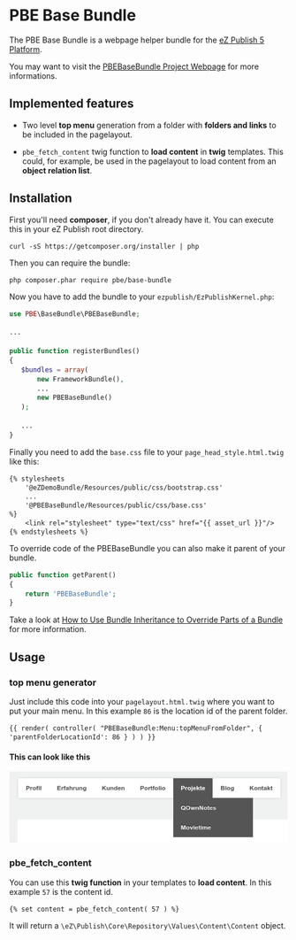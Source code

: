 PBE Base Bundle
==========

The PBE Base Bundle is a webpage helper bundle for the [eZ Publish 5 Platform](http://ez.no).

You may want to visit the [PBEBaseBundle Project Webpage](http://www.bekerle.com/PBEBaseBundle) for more informations.

Implemented features
--------------------

* Two level **top menu** generation from a folder with **folders and links** to be included in the pagelayout.

* `pbe_fetch_content` twig function to **load content** in **twig** templates. This could, for example, be used in the pagelayout to load content from an **object relation list**.

Installation
----------

First you'll need **composer**, if you don't already have it. You can execute this in your eZ Publish root directory.

```shell
curl -sS https://getcomposer.org/installer | php
```

Then you can require the bundle:

```shell
php composer.phar require pbe/base-bundle
```

Now you have to add the bundle to your `ezpublish/EzPublishKernel.php`:

```php
use PBE\BaseBundle\PBEBaseBundle;

...

public function registerBundles()
{
   $bundles = array(
       new FrameworkBundle(),
       ...
       new PBEBaseBundle()
   );

   ...
}
```

Finally you need to add the `base.css` file to your `page_head_style.html.twig` like this:

```twig
{% stylesheets
    '@eZDemoBundle/Resources/public/css/bootstrap.css'
    ...
    '@PBEBaseBundle/Resources/public/css/base.css'
%}
    <link rel="stylesheet" type="text/css" href="{{ asset_url }}"/>
{% endstylesheets %}
```

To override code of the PBEBaseBundle you can also make it parent of your bundle.

```php
public function getParent()
{
    return 'PBEBaseBundle';
}
```

Take a look at [How to Use Bundle Inheritance to Override Parts of a Bundle](http://symfony.com/doc/current/cookbook/bundles/inheritance.html) for more information.


Usage
-----

### top menu generator
Just include this code into your `pagelayout.html.twig` where you want to put your main menu. In this example `86` is the location id of the parent folder.

```twig
{{ render( controller( "PBEBaseBundle:Menu:topMenuFromFolder", { 'parentFolderLocationId': 86 } ) ) }}
```
#### This can look like this

![Screenhot top-menu](screenshot-top-menu.png)

### pbe_fetch_content

You can use this **twig function** in your templates to **load content**. In this example `57` is the content id.

```twig
{% set content = pbe_fetch_content( 57 ) %}
```

It will return a `\eZ\Publish\Core\Repository\Values\Content\Content` object.
